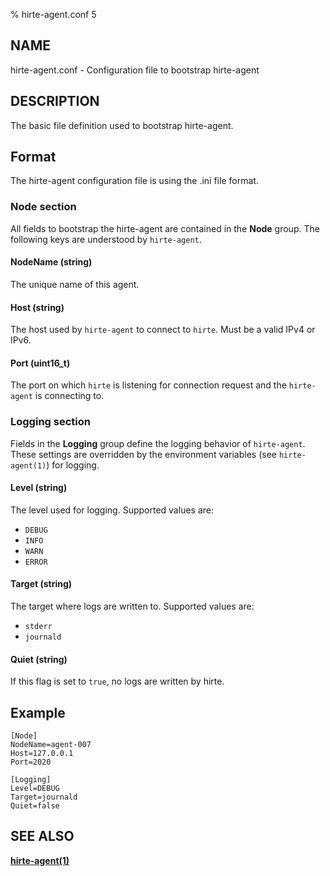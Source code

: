 % hirte-agent.conf 5

## NAME

hirte-agent.conf - Configuration file to bootstrap hirte-agent

## DESCRIPTION

The basic file definition used to bootstrap hirte-agent.

## Format

The hirte-agent configuration file is using the .ini file format.

### Node section

All fields to bootstrap the hirte-agent are contained in the **Node** group. The following keys are understood by `hirte-agent`.

#### **NodeName** (string)

The unique name of this agent.

#### **Host** (string)

The host used by `hirte-agent` to connect to `hirte`. Must be a valid IPv4 or IPv6.

#### **Port** (uint16_t)

The port on which `hirte` is listening for connection request and the `hirte-agent` is connecting to.

### Logging section

Fields in the **Logging** group define the logging behavior of `hirte-agent`. These settings are overridden by the environment variables (see `hirte-agent(1)`) for logging.

#### **Level** (string)

The level used for logging. Supported values are:

- `DEBUG`
- `INFO`
- `WARN`
- `ERROR`

#### **Target** (string)

The target where logs are written to. Supported values are:

- `stderr`
- `journald`

#### **Quiet** (string)

If this flag is set to `true`, no logs are written by hirte.

## Example

```
[Node]
NodeName=agent-007
Host=127.0.0.1
Port=2020

[Logging]
Level=DEBUG
Target=journald
Quiet=false
```

## SEE ALSO

**[hirte-agent(1)](https://github.com/containers/hirte/blob/main/doc/man/hirte-agent.1.md)**
